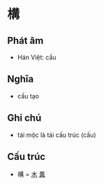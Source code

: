 # 構

## Phát âm
* Hán Việt: cấu

## Nghĩa
* cấu tạo

## Ghi chú
* tái mộc là tái cấu trúc (cấu)

## Cấu trúc
* 構 = [木](木.md) [冓](冓.md)

<script>window.HANZI_FIELD='構';</script>